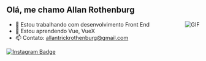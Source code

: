 <h2>Olá, me chamo Allan Rothenburg</h2>

<img align="right" alt="GIF" src="https://i.pinimg.com/originals/e4/26/70/e426702edf874b181aced1e2fa5c6cde.gif" />

- 🔭 Estou trabalhando com desenvolvimento Front End
- 🌱 Estou aprendendo Vue, VueX
- 📫 Contato: allantrickrothenburg@gmail.com


[![Instagram Badge](https://img.shields.io/badge/-@allanrothenburg-purple?style=flat&logo=instagram&logoColor=white&link=https://instagram.com/allanrothenburg/)](https://instagram.com/allanrothenburg)







